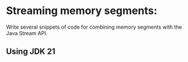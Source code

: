 # Streaming memory segments:

Write several snippets of code for combining memory segments with the Java Stream API.

## Using JDK 21
